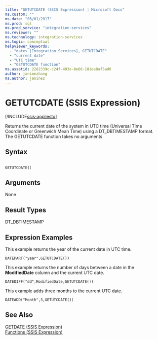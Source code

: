 ```yaml
---
title: "GETUTCDATE (SSIS Expression) | Microsoft Docs"
ms.custom: ""
ms.date: "03/01/2017"
ms.prod: sql
ms.prod_service: "integration-services"
ms.reviewer: ""
ms.technology: integration-services
ms.topic: conceptual
helpviewer_keywords: 
  - "dates [Integration Services], GETUTCDATE"
  - "current date"
  - "UTC time"
  - "GETUTCDATE function"
ms.assetid: 2282339c-c24f-493e-8e66-181ea8af5ad0
author: janinezhang
ms.author: janinez
---
```

# GETUTCDATE (SSIS Expression)

[!INCLUDE[ssis-appliesto](../../includes/ssis-appliesto-ssvrpluslinux-asdb-asdw-xxx.md)]


  Returns the current date of the system in UTC time (Universal Time Coordinate or Greenwich Mean Time) using a DT_DBTIMESTAMP format. The GETUTCDATE function takes no arguments.  
  
## Syntax  
  
```  
  
GETUTCDATE()  
```  
  
## Arguments  
 None  
  
## Result Types  
 DT_DBTIMESTAMP  
  
## Expression Examples  
 This example returns the year of the current date in UTC time.  
  
```  
DATEPART("year",GETUTCDATE())  
```  
  
 This example returns the number of days between a date in the **ModifiedDate** column and the current UTC date.  
  
```  
DATEDIFF("dd",ModifiedDate,GETUTCDATE())  
```  
  
 This example adds three months to the current UTC date.  
  
```  
DATEADD("Month",3,GETUTCDATE())  
```  
  
## See Also  
 [GETDATE &#40;SSIS Expression&#41;](../../integration-services/expressions/getdate-ssis-expression.md)   
 [Functions &#40;SSIS Expression&#41;](../../integration-services/expressions/functions-ssis-expression.md)  
  
  
